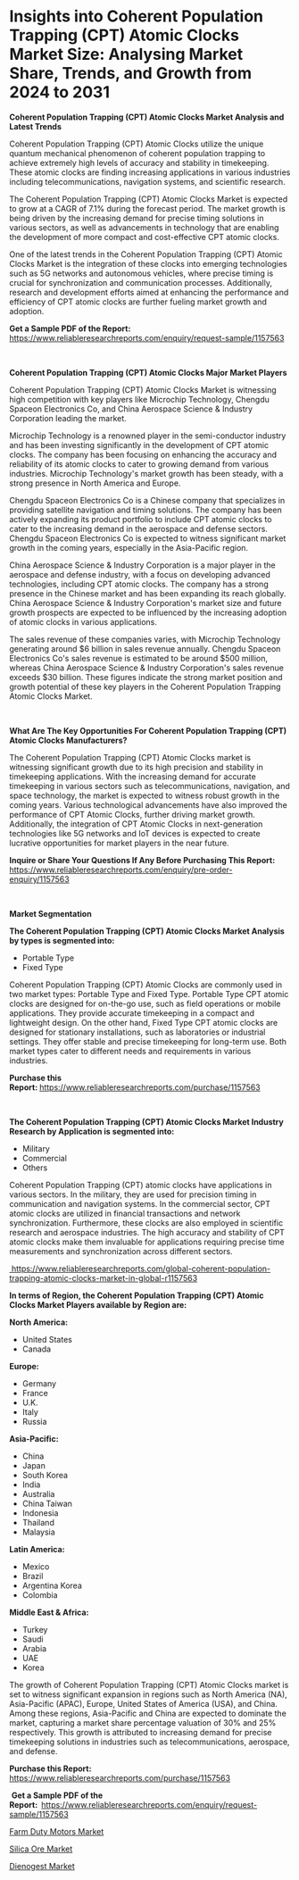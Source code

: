 <p><h1>Insights into Coherent Population Trapping (CPT) Atomic Clocks Market Size: Analysing Market Share, Trends, and Growth from 2024 to 2031</h1></p><p><strong>Coherent Population Trapping (CPT) Atomic Clocks Market Analysis and Latest Trends</strong></p>
<p><p>Coherent Population Trapping (CPT) Atomic Clocks utilize the unique quantum mechanical phenomenon of coherent population trapping to achieve extremely high levels of accuracy and stability in timekeeping. These atomic clocks are finding increasing applications in various industries including telecommunications, navigation systems, and scientific research.</p><p>The Coherent Population Trapping (CPT) Atomic Clocks Market is expected to grow at a CAGR of 7.1% during the forecast period. The market growth is being driven by the increasing demand for precise timing solutions in various sectors, as well as advancements in technology that are enabling the development of more compact and cost-effective CPT atomic clocks.</p><p>One of the latest trends in the Coherent Population Trapping (CPT) Atomic Clocks Market is the integration of these clocks into emerging technologies such as 5G networks and autonomous vehicles, where precise timing is crucial for synchronization and communication processes. Additionally, research and development efforts aimed at enhancing the performance and efficiency of CPT atomic clocks are further fueling market growth and adoption.</p></p>
<p><strong>Get a Sample PDF of the Report:&nbsp;</strong> <a href="https://www.reliableresearchreports.com/enquiry/request-sample/1157563">https://www.reliableresearchreports.com/enquiry/request-sample/1157563</a></p>
<p>&nbsp;</p>
<p><strong>Coherent Population Trapping (CPT) Atomic Clocks Major Market Players</strong></p>
<p><p>Coherent Population Trapping (CPT) Atomic Clocks Market is witnessing high competition with key players like Microchip Technology, Chengdu Spaceon Electronics Co, and China Aerospace Science & Industry Corporation leading the market. </p><p>Microchip Technology is a renowned player in the semi-conductor industry and has been investing significantly in the development of CPT atomic clocks. The company has been focusing on enhancing the accuracy and reliability of its atomic clocks to cater to growing demand from various industries. Microchip Technology's market growth has been steady, with a strong presence in North America and Europe.</p><p>Chengdu Spaceon Electronics Co is a Chinese company that specializes in providing satellite navigation and timing solutions. The company has been actively expanding its product portfolio to include CPT atomic clocks to cater to the increasing demand in the aerospace and defense sectors. Chengdu Spaceon Electronics Co is expected to witness significant market growth in the coming years, especially in the Asia-Pacific region.</p><p>China Aerospace Science & Industry Corporation is a major player in the aerospace and defense industry, with a focus on developing advanced technologies, including CPT atomic clocks. The company has a strong presence in the Chinese market and has been expanding its reach globally. China Aerospace Science & Industry Corporation's market size and future growth prospects are expected to be influenced by the increasing adoption of atomic clocks in various applications.</p><p>The sales revenue of these companies varies, with Microchip Technology generating around $6 billion in sales revenue annually. Chengdu Spaceon Electronics Co's sales revenue is estimated to be around $500 million, whereas China Aerospace Science & Industry Corporation's sales revenue exceeds $30 billion. These figures indicate the strong market position and growth potential of these key players in the Coherent Population Trapping Atomic Clocks Market.</p></p>
<p>&nbsp;</p>
<p><strong>What Are The Key Opportunities For Coherent Population Trapping (CPT) Atomic Clocks Manufacturers?</strong></p>
<p><p>The Coherent Population Trapping (CPT) Atomic Clocks market is witnessing significant growth due to its high precision and stability in timekeeping applications. With the increasing demand for accurate timekeeping in various sectors such as telecommunications, navigation, and space technology, the market is expected to witness robust growth in the coming years. Various technological advancements have also improved the performance of CPT Atomic Clocks, further driving market growth. Additionally, the integration of CPT Atomic Clocks in next-generation technologies like 5G networks and IoT devices is expected to create lucrative opportunities for market players in the near future.</p></p>
<p><strong>Inquire or Share Your Questions If Any Before Purchasing This Report:</strong> <a href="https://www.reliableresearchreports.com/enquiry/pre-order-enquiry/1157563">https://www.reliableresearchreports.com/enquiry/pre-order-enquiry/1157563</a></p>
<p>&nbsp;</p>
<p><strong>Market Segmentation</strong></p>
<p><strong>The Coherent Population Trapping (CPT) Atomic Clocks Market Analysis by types is segmented into:</strong></p>
<p><ul><li>Portable Type</li><li>Fixed Type</li></ul></p>
<p><p>Coherent Population Trapping (CPT) Atomic Clocks are commonly used in two market types: Portable Type and Fixed Type. Portable Type CPT atomic clocks are designed for on-the-go use, such as field operations or mobile applications. They provide accurate timekeeping in a compact and lightweight design. On the other hand, Fixed Type CPT atomic clocks are designed for stationary installations, such as laboratories or industrial settings. They offer stable and precise timekeeping for long-term use. Both market types cater to different needs and requirements in various industries.</p></p>
<p><strong>Purchase this Report:&nbsp;</strong><a href="https://www.reliableresearchreports.com/purchase/1157563">https://www.reliableresearchreports.com/purchase/1157563</a></p>
<p>&nbsp;</p>
<p><strong>The Coherent Population Trapping (CPT) Atomic Clocks Market Industry Research by Application is segmented into:</strong></p>
<p><ul><li>Military</li><li>Commercial</li><li>Others</li></ul></p>
<p><p>Coherent Population Trapping (CPT) atomic clocks have applications in various sectors. In the military, they are used for precision timing in communication and navigation systems. In the commercial sector, CPT atomic clocks are utilized in financial transactions and network synchronization. Furthermore, these clocks are also employed in scientific research and aerospace industries. The high accuracy and stability of CPT atomic clocks make them invaluable for applications requiring precise time measurements and synchronization across different sectors.</p></p>
<p><a href="https://www.reliableresearchreports.com/global-coherent-population-trapping-atomic-clocks-market-in-global-r1157563">&nbsp;https://www.reliableresearchreports.com/global-coherent-population-trapping-atomic-clocks-market-in-global-r1157563</a></p>
<p><strong>In terms of Region, the Coherent Population Trapping (CPT) Atomic Clocks Market Players available by Region are:</strong></p>
<p>
    <p> <strong> North America: </strong>
        <ul>
            <li>United States</li>
            <li>Canada</li>
        </ul>
        </p> 
    <p> <strong> Europe: </strong>
        <ul>
            <li>Germany</li>
            <li>France</li>
            <li>U.K.</li>
            <li>Italy</li>
            <li>Russia</li>
        </ul>
        </p> 
    <p> <strong> Asia-Pacific: </strong>
        <ul>
            <li>China</li>
            <li>Japan</li>
            <li>South Korea</li>
            <li>India</li>
            <li>Australia</li>
            <li>China Taiwan</li>
            <li>Indonesia</li>
            <li>Thailand</li>
            <li>Malaysia</li>
        </ul>
        </p> 
    <p> <strong> Latin America: </strong>
        <ul>
            <li>Mexico</li>
            <li>Brazil</li>
            <li>Argentina Korea</li>
            <li>Colombia</li>
        </ul>
        </p> 
    <p> <strong> Middle East & Africa: </strong>
        <ul>
            <li>Turkey</li>
            <li>Saudi</li>
            <li>Arabia</li>
            <li>UAE</li>
            <li>Korea</li>
        </ul>
    </p>
    </p>
<p><p>The growth of Coherent Population Trapping (CPT) Atomic Clocks market is set to witness significant expansion in regions such as North America (NA), Asia-Pacific (APAC), Europe, United States of America (USA), and China. Among these regions, Asia-Pacific and China are expected to dominate the market, capturing a market share percentage valuation of 30% and 25% respectively. This growth is attributed to increasing demand for precise timekeeping solutions in industries such as telecommunications, aerospace, and defense.</p></p>
<p><strong>Purchase this Report: </strong><a href="https://www.reliableresearchreports.com/purchase/1157563">https://www.reliableresearchreports.com/purchase/1157563</a></p>
<p>&nbsp;<strong>Get a Sample PDF of the Report:&nbsp;&nbsp;</strong><a href="https://www.reliableresearchreports.com/enquiry/request-sample/1157563">https://www.reliableresearchreports.com/enquiry/request-sample/1157563</a></p>
<p><strong></strong></p>
<p><p><a href="https://www.linkedin.com/pulse/farm-duty-motors-market-size-outlook-forecast-2024-2031-censusense-dpauf?trackingId=%2Bk1%2B3%2FGFDfwoyR%2BEYpjQrw%3D%3D">Farm Duty Motors Market</a></p><p><a href="https://issuu.com/reportprime-2/docs/silica-ore-market-size-2030.pptx">Silica Ore Market</a></p><p><a href="https://www.linkedin.com/pulse/dienogest-market-size-global-industry-overview-segmentation-o74qf?trackingId=zghehEIioc0A8dUkA3eJMA%3D%3D">Dienogest Market</a></p></p>